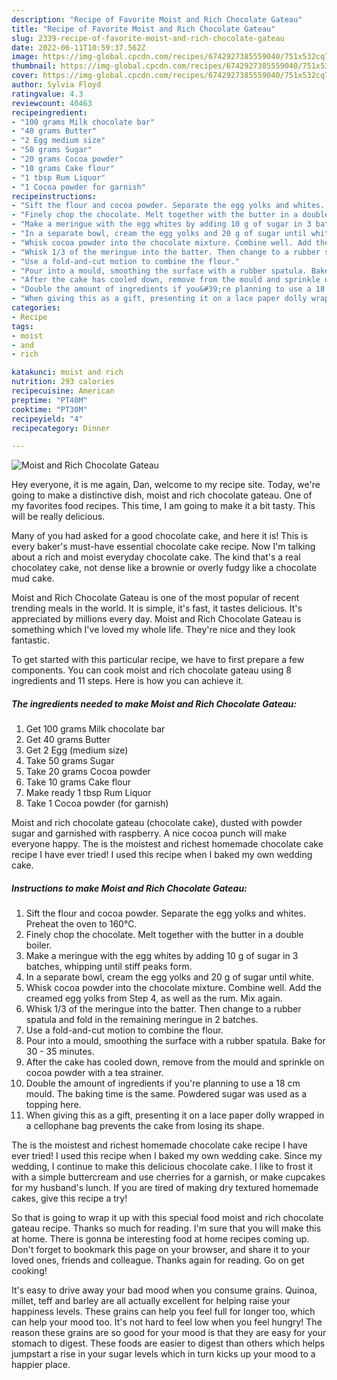 ```yaml
---
description: "Recipe of Favorite Moist and Rich Chocolate Gateau"
title: "Recipe of Favorite Moist and Rich Chocolate Gateau"
slug: 2339-recipe-of-favorite-moist-and-rich-chocolate-gateau
date: 2022-06-11T10:59:37.562Z
image: https://img-global.cpcdn.com/recipes/6742927385559040/751x532cq70/moist-and-rich-chocolate-gateau-recipe-main-photo.jpg
thumbnail: https://img-global.cpcdn.com/recipes/6742927385559040/751x532cq70/moist-and-rich-chocolate-gateau-recipe-main-photo.jpg
cover: https://img-global.cpcdn.com/recipes/6742927385559040/751x532cq70/moist-and-rich-chocolate-gateau-recipe-main-photo.jpg
author: Sylvia Floyd
ratingvalue: 4.3
reviewcount: 40463
recipeingredient:
- "100 grams Milk chocolate bar"
- "40 grams Butter"
- "2 Egg medium size"
- "50 grams Sugar"
- "20 grams Cocoa powder"
- "10 grams Cake flour"
- "1 tbsp Rum Liquor"
- "1 Cocoa powder for garnish"
recipeinstructions:
- "Sift the flour and cocoa powder. Separate the egg yolks and whites. Preheat the oven to 160°C."
- "Finely chop the chocolate. Melt together with the butter in a double boiler."
- "Make a meringue with the egg whites by adding 10 g of sugar in 3 batches, whipping until stiff peaks form."
- "In a separate bowl, cream the egg yolks and 20 g of sugar until white."
- "Whisk cocoa powder into the chocolate mixture. Combine well. Add the creamed egg yolks from Step 4, as well as the rum. Mix again."
- "Whisk 1/3 of the meringue into the batter. Then change to a rubber spatula and fold in the remaining meringue in 2 batches."
- "Use a fold-and-cut motion to combine the flour."
- "Pour into a mould, smoothing the surface with a rubber spatula. Bake for 30 - 35 minutes."
- "After the cake has cooled down, remove from the mould and sprinkle on cocoa powder with a tea strainer."
- "Double the amount of ingredients if you&#39;re planning to use a 18 cm mould. The baking time is the same. Powdered sugar was used as a topping here."
- "When giving this as a gift, presenting it on a lace paper dolly wrapped in a cellophane bag prevents the cake from losing its shape."
categories:
- Recipe
tags:
- moist
- and
- rich

katakunci: moist and rich 
nutrition: 293 calories
recipecuisine: American
preptime: "PT40M"
cooktime: "PT30M"
recipeyield: "4"
recipecategory: Dinner

---
```



![Moist and Rich Chocolate Gateau](https://img-global.cpcdn.com/recipes/6742927385559040/751x532cq70/moist-and-rich-chocolate-gateau-recipe-main-photo.jpg)

Hey everyone, it is me again, Dan, welcome to my recipe site. Today, we're going to make a distinctive dish, moist and rich chocolate gateau. One of my favorites food recipes. This time, I am going to make it a bit tasty. This will be really delicious.

Many of you had asked for a good chocolate cake, and here it is! This is every baker&#39;s must-have essential chocolate cake recipe. Now I&#39;m talking about a rich and moist everyday chocolate cake. The kind that&#39;s a real chocolatey cake, not dense like a brownie or overly fudgy like a chocolate mud cake.

Moist and Rich Chocolate Gateau is one of the most popular of recent trending meals in the world. It is simple, it's fast, it tastes delicious. It's appreciated by millions every day. Moist and Rich Chocolate Gateau is something which I've loved my whole life. They're nice and they look fantastic.


To get started with this particular recipe, we have to first prepare a few components. You can cook moist and rich chocolate gateau using 8 ingredients and 11 steps. Here is how you can achieve it.

<!--inarticleads1-->

##### The ingredients needed to make Moist and Rich Chocolate Gateau:

1. Get 100 grams Milk chocolate bar
1. Get 40 grams Butter
1. Get 2 Egg (medium size)
1. Take 50 grams Sugar
1. Take 20 grams Cocoa powder
1. Take 10 grams Cake flour
1. Make ready 1 tbsp Rum Liquor
1. Take 1 Cocoa powder (for garnish)


Moist and rich chocolate gateau (chocolate cake), dusted with powder sugar and garnished with raspberry. A nice cocoa punch will make everyone happy. The is the moistest and richest homemade chocolate cake recipe I have ever tried! I used this recipe when I baked my own wedding cake. 

<!--inarticleads2-->

##### Instructions to make Moist and Rich Chocolate Gateau:

1. Sift the flour and cocoa powder. Separate the egg yolks and whites. Preheat the oven to 160°C.
1. Finely chop the chocolate. Melt together with the butter in a double boiler.
1. Make a meringue with the egg whites by adding 10 g of sugar in 3 batches, whipping until stiff peaks form.
1. In a separate bowl, cream the egg yolks and 20 g of sugar until white.
1. Whisk cocoa powder into the chocolate mixture. Combine well. Add the creamed egg yolks from Step 4, as well as the rum. Mix again.
1. Whisk 1/3 of the meringue into the batter. Then change to a rubber spatula and fold in the remaining meringue in 2 batches.
1. Use a fold-and-cut motion to combine the flour.
1. Pour into a mould, smoothing the surface with a rubber spatula. Bake for 30 - 35 minutes.
1. After the cake has cooled down, remove from the mould and sprinkle on cocoa powder with a tea strainer.
1. Double the amount of ingredients if you&#39;re planning to use a 18 cm mould. The baking time is the same. Powdered sugar was used as a topping here.
1. When giving this as a gift, presenting it on a lace paper dolly wrapped in a cellophane bag prevents the cake from losing its shape.


The is the moistest and richest homemade chocolate cake recipe I have ever tried! I used this recipe when I baked my own wedding cake. Since my wedding, I continue to make this delicious chocolate cake. I like to frost it with a simple buttercream and use cherries for a garnish, or make cupcakes for my husband&#39;s lunch. If you are tired of making dry textured homemade cakes, give this recipe a try! 

So that is going to wrap it up with this special food moist and rich chocolate gateau recipe. Thanks so much for reading. I'm sure that you will make this at home. There is gonna be interesting food at home recipes coming up. Don't forget to bookmark this page on your browser, and share it to your loved ones, friends and colleague. Thanks again for reading. Go on get cooking!

It's easy to drive away your bad mood when you consume grains. Quinoa, millet, teff and barley are all actually excellent for helping raise your happiness levels. These grains can help you feel full for longer too, which can help your mood too. It's not hard to feel low when you feel hungry! The reason these grains are so good for your mood is that they are easy for your stomach to digest. These foods are easier to digest than others which helps jumpstart a rise in your sugar levels which in turn kicks up your mood to a happier place.
